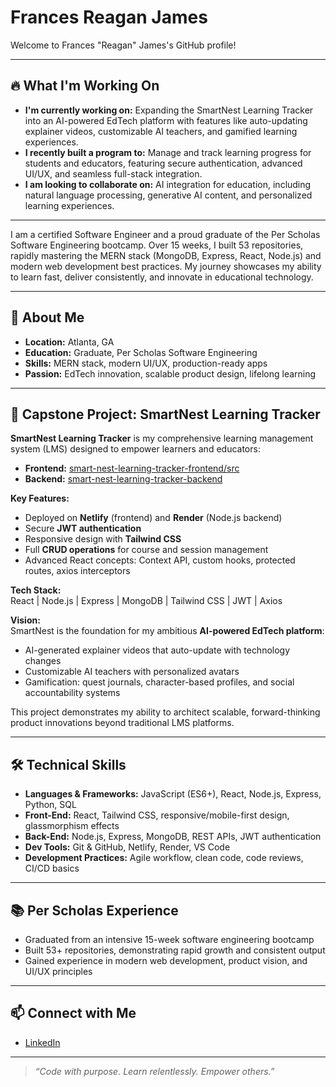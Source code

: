 # Frances Reagan James

Welcome to Frances "Reagan" James's GitHub profile!

---------------------------------------------------------------

## 🔥 What I'm Working On

- **I'm currently working on:** Expanding the SmartNest Learning Tracker into an AI-powered EdTech platform with features like auto-updating explainer videos, customizable AI teachers, and gamified learning experiences.
- **I recently built a program to:** Manage and track learning progress for students and educators, featuring secure authentication, advanced UI/UX, and seamless full-stack integration.
- **I am looking to collaborate on:** AI integration for education, including natural language processing, generative AI content, and personalized learning experiences.

------------------------------------------------------------------

I am a certified Software Engineer and a proud graduate of the Per Scholas Software Engineering bootcamp. Over 15 weeks, I built 53 repositories, rapidly mastering the MERN stack (MongoDB, Express, React, Node.js) and modern web development best practices. My journey showcases my ability to learn fast, deliver consistently, and innovate in educational technology.

---

## 👋 About Me

- **Location:** Atlanta, GA
- **Education:** Graduate, Per Scholas Software Engineering
- **Skills:** MERN stack, modern UI/UX, production-ready apps
- **Passion:** EdTech innovation, scalable product design, lifelong learning

---

## 🚀 Capstone Project: SmartNest Learning Tracker

**SmartNest Learning Tracker** is my comprehensive learning management system (LMS) designed to empower learners and educators:

- **Frontend:** [smart-nest-learning-tracker-frontend/src](https://github.com/FrancesReagan/smart-nest-learning-tracker-frontend/tree/main/src)
- **Backend:** [smart-nest-learning-tracker-backend](https://github.com/FrancesReagan/smart-nest-learning-tracker-backend)

**Key Features:**
- Deployed on **Netlify** (frontend) and **Render** (Node.js backend)
- Secure **JWT authentication**
- Responsive design with **Tailwind CSS**
- Full **CRUD operations** for course and session management
- Advanced React concepts: Context API, custom hooks, protected routes, axios interceptors

**Tech Stack:**  
React | Node.js | Express | MongoDB | Tailwind CSS | JWT | Axios

**Vision:**  
SmartNest is the foundation for my ambitious **AI-powered EdTech platform**:
- AI-generated explainer videos that auto-update with technology changes
- Customizable AI teachers with personalized avatars
- Gamification: quest journals, character-based profiles, and social accountability systems

This project demonstrates my ability to architect scalable, forward-thinking product innovations beyond traditional LMS platforms.

---

## 🛠️ Technical Skills

- **Languages & Frameworks:** JavaScript (ES6+), React, Node.js, Express, Python, SQL
- **Front-End:** React, Tailwind CSS, responsive/mobile-first design, glassmorphism effects
- **Back-End:** Node.js, Express, MongoDB, REST APIs, JWT authentication
- **Dev Tools:** Git & GitHub, Netlify, Render, VS Code
- **Development Practices:** Agile workflow, clean code, code reviews, CI/CD basics

---

## 📚 Per Scholas Experience

- Graduated from an intensive 15-week software engineering bootcamp
- Built 53+ repositories, demonstrating rapid growth and consistent output
- Gained experience in modern web development, product vision, and UI/UX principles

-----

## 📫 Connect with Me

- [LinkedIn](https://www.linkedin.com/in/francesreaganjames)

---

> _“Code with purpose. Learn relentlessly. Empower others.”_
